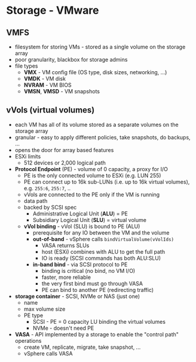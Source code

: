# Storage - VMware

## VMFS

- filesystem for storing VMs - stored as a single volume on the storage array
- poor granularity, blackbox for storage admins
- file types
    - **VMX** - VM config file (OS type, disk sizes, networking, ...)
    - **VMDK** - VM disk
    - **NVRAM** - VM BIOS
    - **VMSN**, **VMSD** - VM snapshots

## vVols (virtual volumes)

- each VM has all of its volume stored as a separate volumes on the storage array
- granular - easy to apply different policies, take snapshots, do backups, ...
- opens the door for array based features
- ESXi limits
    - 512 devices or 2,000 logical path
- **Protocol Endpoint** (PE) - volume of 0 capacity, a proxy for I/O
    - PE is the only connected volume to ESXi (e.g. LUN 255)
    - PE can connect up to 16k sub-LUNs (i.e. up to 16k virtual volumes), e.g. `255:6`, `255:7`, ..
    - vVols are connected to the PE only if the VM is running
    - data path
    - backed by SCSI spec
        - Administrative Logical Unit (**ALU**) = PE
        - Subsidiary Logical Unit (**SLU**) = virtual volume
    - **vVol binding** - vVol (SLU) is bound to PE (ALU)
        - prerequisite for any IO between the VM and the volume
        - **out-of-band** - vSphere calls `bindVirtualVolume(vVolIds)`
            - VASA returns SLUs
            - host (ESXi) combines with ALU to get the full path
            - IO is ready (SCSI commands has both ALU:SLU)
        - **in-band bind** - via SCSI protocol to PE
            - binding is critical (no bind, no VM I/O)
            - faster, more reliable
            - the very first bind must go through VASA
            - PE can bind to another PE (redirecting traffic)
- **storage container** - SCSI, NVMe or NAS (just one)
    - name
    - max volume size
    - PE type
        - SCSI - PE = 0 capacity LU binding the virtual volumes
        - NVMe - doesn't need PE
- **VASA** - API implemented by a storage to enable the "control path" operations
    - create VM, replicate, migrate, take snapshot, ...
    - vSphere calls VASA
